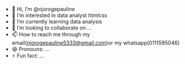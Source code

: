 - 👋 Hi, I’m @njorogepauline
- 👀 I’m interested in data analyst $html$css
- 🌱 I’m currently learning data analysis
- 💞️ I’m looking to collaborate on ...
- 📫 How to reach me through my email(njorogepauline5333@gmail.com)or my whatsapp(0111595046)
- 😄 Pronouns: ...
- ⚡ Fun fact: ...

<!---
njorogepauline/njorogepauline is a ✨ special ✨ repository because its `README.md` (this file) appears on your GitHub profile.
You can click the Preview link to take a look at your changes.
--->
